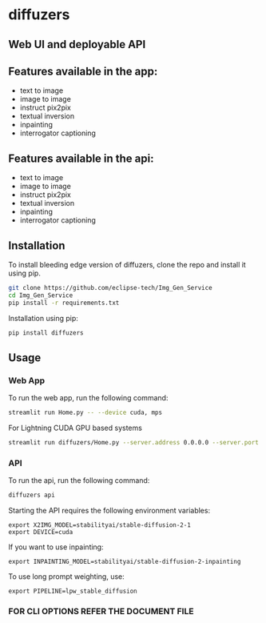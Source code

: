 # diffuzers
## Web UI and deployable API

## Features available in the app:

- text to image
- image to image
- instruct pix2pix
- textual inversion
- inpainting
- interrogator captioning

## Features available in the api:

- text to image
- image to image
- instruct pix2pix
- textual inversion
- inpainting
- interrogator captioning


## Installation

To install bleeding edge version of diffuzers, clone the repo and install it using pip.

```bash
git clone https://github.com/eclipse-tech/Img_Gen_Service
cd Img_Gen_Service
pip install -r requirements.txt
```

Installation using pip:
    
```bash 
pip install diffuzers
```

## Usage

### Web App
To run the web app, run the following command:

```bash
streamlit run Home.py -- --device cuda, mps
```
For Lightning CUDA GPU based systems

```bash
streamlit run diffuzers/Home.py --server.address 0.0.0.0 --server.port 8800 -- --device cuda:0
```

### API

To run the api, run the following command:


```bash
diffuzers api
```

Starting the API requires the following environment variables:

```
export X2IMG_MODEL=stabilityai/stable-diffusion-2-1
export DEVICE=cuda
```

If you want to use inpainting:

```
export INPAINTING_MODEL=stabilityai/stable-diffusion-2-inpainting
```

To use long prompt weighting, use:

```
export PIPELINE=lpw_stable_diffusion
```

### FOR CLI OPTIONS REFER THE DOCUMENT FILE
